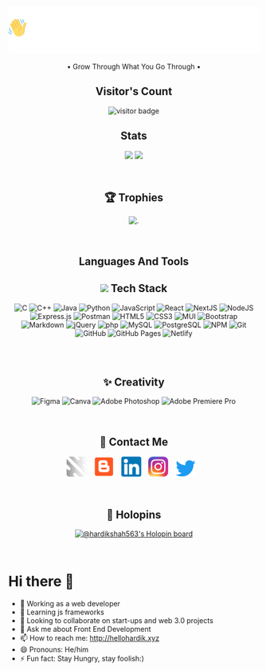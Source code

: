 <p align = "center"><img src="Hello-World-white.png"></p>
<!-- <p align = "center">Writer • Engineer • Blogger • Entrepreneur</p> -->
<p align = "center">• Grow Through What You Go Through •</p>
<h2 align="center"><b>Visitor's Count</b></h2>
<p align="center"><img src="https://profile-counter.glitch.me/%7BHardikShah04%7D/count.svg" alt="visitor badge"/></p>
<h2 align="center"><b>Stats</b></h2>
<p align="center">
<img src="https://github-readme-stats.vercel.app/api?username=HardikShah563&count_private=true&show_icons=true&&theme=chartreuse-dark&include_all_commits=true" width = "45%">
<img src="https://github-readme-streak-stats.herokuapp.com?user=HardikShah563&theme=chartreuse-dark" width = "45%">
</p>
<br>

<!-- Github Trophies -->
<div align = "center">

## 🏆 Trophies
![.](https://github-profile-trophy.vercel.app/?username=HardikShah563&theme=darkhub&column=7&margin-w=10&)
</div>
<br>

<h2 align="center"><b>Languages And Tools</b></h2>

<!-- My Tech Stack -->

<div align="center"> 

## <img src = "https://media2.giphy.com/media/QssGEmpkyEOhBCb7e1/giphy.gif?cid=ecf05e47a0n3gi1bfqntqmob8g9aid1oyj2wr3ds3mg700bl&rid=giphy.gif" width = "20"> Tech Stack

![C](https://img.shields.io/badge/c-000?style=for-the-badge&logo=c&logoColor=white)
![C++](https://img.shields.io/badge/c++-000?style=for-the-badge&logo=c%2B%2B&logoColor=white)
![Java](https://img.shields.io/badge/-Java-000?style=for-the-badge&logo=java)
![Python](https://img.shields.io/badge/-Python-000?style=for-the-badge&logo=python)
![JavaScript](https://img.shields.io/badge/-JavaScript-000?style=for-the-badge&logo=javascript)
![React](https://img.shields.io/badge/-ReactJS-000?style=for-the-badge&logo=react)
![NextJS](https://img.shields.io/badge/-Next.JS-000?style=for-the-badge&logo=nextdotjs)
![NodeJS](https://img.shields.io/badge/-NodeJS-000?style=for-the-badge&logo=node.js&logoColor=green)
![Express.js](https://img.shields.io/badge/-ExpressJS-000?style=for-the-badge&logo=express)
![Postman](https://img.shields.io/badge/Postman-000?style=for-the-badge&logo=postman&logoColor=white)
![HTML5](https://img.shields.io/badge/-HTML5-000?style=for-the-badge&logo=html5)
![CSS3](https://img.shields.io/badge/-CSS3-000?style=for-the-badge&logo=css3)
![MUI](https://img.shields.io/badge/-MUI-000?style=for-the-badge&logo=mui)
![Bootstrap](https://img.shields.io/badge/-Bootstrap-000?style=for-the-badge&logo=bootstrap)
![Markdown](https://img.shields.io/badge/-Markdown-000?style=for-the-badge&logo=markdown)
![jQuery](https://img.shields.io/badge/jquery-000.svg?style=for-the-badge&logo=jquery&logoColor=white) 
![php](https://img.shields.io/badge/php-000.svg?style=for-the-badge&logo=php&logoColor=white) 
![MySQL](https://img.shields.io/badge/mysql-000.svg?style=for-the-badge&logo=mysql&logoColor=white) 
![PostgreSQL](https://img.shields.io/badge/postgresql-000.svg?style=for-the-badge&logo=postgresql&logoColor=white) 
![NPM](https://img.shields.io/badge/-NPM-000?style=for-the-badge&logo=npm)
![Git](https://img.shields.io/badge/-Git-000?style=for-the-badge&logo=git)
![GitHub](https://img.shields.io/badge/-GitHub-000?style=for-the-badge&logo=github)
![GitHub Pages](https://img.shields.io/badge/-GitHub%20Pages-000?style=for-the-badge&logo=github)
![Netlify](https://img.shields.io/badge/-Netlify-000?style=for-the-badge&logo=netlify)
<!-- ![MongoDB](https://img.shields.io/badge/-MongoDB-000?style=for-the-badge&logo=mongodb) -->
<!-- ![API](https://img.shields.io/badge/-API-000?style=for-the-badge&logo=fastapi) -->
<!-- ![Vercel](https://img.shields.io/badge/-Vercel-000?style=for-the-badge&logo=vercel) -->
<!-- ![Heroku](https://img.shields.io/badge/-Heroku-000?style=for-the-badge&logo=heroku) -->
<!-- ![Raspberry Pi](https://img.shields.io/badge/-RaspberryPi-000?style=for-the-badge&logo=Raspberry-Pi) -->
</div>
<br>
<br>

<div align = "center">

## ✨ Creativity
  ![Figma](https://img.shields.io/badge/-Figma-000?style=for-the-badge&logo=figma)
  ![Canva](https://img.shields.io/badge/-Canva-000?style=for-the-badge&logo=canva)
  ![Adobe Photoshop](https://img.shields.io/badge/adobephotoshop-000.svg?style=for-the-badge&logo=AdobePhotoshop&logoColor=white) 
  ![Adobe Premiere Pro](https://img.shields.io/badge/Adobe%20Premiere%20Pro-000?style=for-the-badge&logo=Adobe%20Premiere%20Pro&logoColor=white)
  <!--   ![Adobe Lightroom](https://img.shields.io/badge/-Adobe%20Lightroom-000?style=for-the-badge&logo=adobe%20lightroom) -->
  <!--   ![Adobe After Effects](https://img.shields.io/badge/-Adobe%20After%20Effects-000?style=for-the-badge&logo=Adobe%20After%20Effects&logoColor=white) -->
  <!--   ![Adobe Audition](https://img.shields.io/badge/Adobe%20Audition-000.svg?style=for-the-badge&logo=Adobe%20Audition&logoColor=white)  -->
</div>
<br>

<div align = "center">
  
## 📝 Contact Me
  <a target="_blank" href="http://hellohardik.xyz/"><img src = "logo.png" width = "40px"></a> &ensp;
  <a target="_blank" href="https://hey-its-hardik.blogspot.com/"><img src = "blogspot.png" width = "40px"></a> &ensp;
  <a target="_blank" href="https://www.linkedin.com/in/hardik-shah-62a7851b2/"><img src = "linkedin.png" width = "40px"></a> &ensp;
  <a target="_blank" href="https://www.instagram.com/hellohardik.xyz/"><img src = "insta.png" width = "40px"></a> &ensp;
  <a target="_blank" href="https://twitter.com/HardikS31529775"><img src = "twitter.png" width = "40px"></a> &ensp;
</div>
<br>

<!-- Holopin -->
<div align = "center">

## 🙌 Holopins
[![@hardikshah563's Holopin board](https://holopin.io/api/user/board?user=hardikshah563)](https://holopin.io/@hardikshah563)
</div>
<br>

# Hi there 👋
- 🔭 Working as a web developer
- 🌱 Learning js frameworks
- 👯 Looking to collaborate on start-ups and web 3.0 projects
- 💬 Ask me about Front End Development
- 📫 How to reach me: http://hellohardik.xyz
- 😄 Pronouns: He/him
- ⚡ Fun fact: Stay Hungry, stay foolish:)
